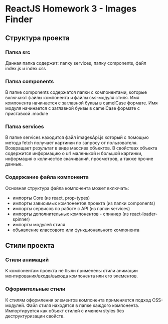# ReactJS Homework 3 - Images Finder

## Структура проекта

### Папка src

Данная папка содержит: папку services, папку components, файл index.js и index.css

### Папка components

В папке components содержатся папки с компонентами, которые включают файлы компонента и файлы
css-модуля стиля. Имя компонента начинается с заглавной буквы в camelCase формате. Имя модуля
начинается с заглавной буквы в camelCase формате с приставкой .module

### Папка services

В папке services находится файл imagesApi.js который с помощью метода fetch получает картинки по
запросу от пользователя. Возвращает результат в виде массива объектов. В свойствах объекта
содержится информацию о url маленькой и большой картинки, информация о количестве скачиваний,
просмотров, а также прочие данные.

### Содержание файла компонента

Основная структура файла компонента может включать:

- импорты Core (из react, prop-types)
- импорты зависимых компонентов проекта (из папки components)
- импорты сервисов по работе с API (из папки services)
- импорты дополнительных компонентов - спиннер (из react-loader-spinner)
- импорты модулей стиля
- объявление классового или функционального компонента

## Стили проекта

### Стили анимаций

К компонентам проекта не были применены стили анимации монтирования/входа/выхода компонента или его
элементов.

### Оформительные стили

К стилям оформления элементов компонента применяется подход CSS-модулей. Файл стиля находятся в
папке каждого компонента. Импортируется как объект стилей с именем styles без деструктуризации
свойств.
